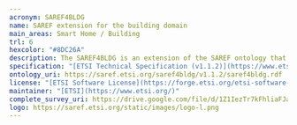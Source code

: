 ```yaml
--- 
acronym: SAREF4BLDG
name: SAREF extension for the building domain
main_areas: Smart Home / Building
trl: 6
hexcolor: "#8DC26A"
description: The SAREF4BLDG is an extension of the SAREF ontology that was created based on the Industry Foundation Classes (IFC) standard for building information, specifically focusing on the part of the standard related to devices and appliances within the building domain.
specification: "[ETSI Technical Specification (v1.1.2)](https://www.etsi.org/deliver/etsi_ts/103400_103499/10341003/01.01.02_60/ts_10341003v010102p.pdf), [SAREF4BLDG Overview](https://saref.etsi.org/saref4bldg), [SAREF4BLDG Overview v1.1.2](https://saref.etsi.org/saref4bldg/v1.1.2/)"
ontology_uri: https://saref.etsi.org/saref4bldg/v1.1.2/saref4bldg.rdf
license: "[ETSI Software License](https://forge.etsi.org/etsi-software-license)"
maintainer: "[ETSI](https://www.etsi.org/)"
complete_survey_uri: https://drive.google.com/file/d/1Z1IezTr7kFhliaFJaaVstBjckQMQxXHD/view
logo: https://saref.etsi.org/static/images/logo-l.png
--- 
```

